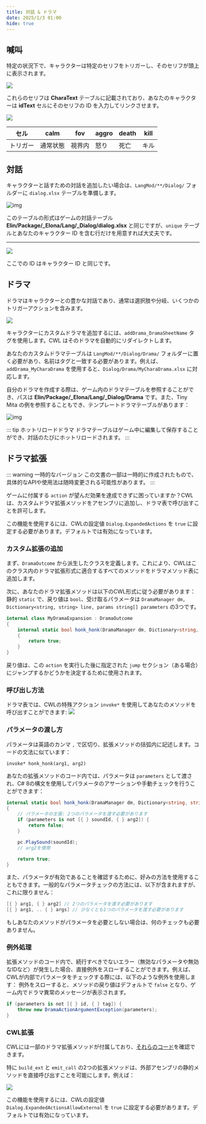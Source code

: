 ```yaml
---
title: 対話 & ドラマ
date: 2025/1/3 01:00
hide: true
---
```


## 喊叫

特定の状況下で、キャラクターは特定のセリフをトリガーし、そのセリフが頭上に表示されます。

![](./assets/bark.png)

これらのセリフは **CharaText** テーブルに記載されており、あなたのキャラクターは **idText** セルにそのセリフの ID を入力してリンクさせます。

![](./assets/charatext.png)

|セル|calm|fov|aggro|death|kill|
|-|-|-|-|-|-|
|トリガー|通常状態|視界内|怒り|死亡|キル|

## 対話

キャラクターと話すための対話を追加したい場合は、`LangMod/**/Dialog/` フォルダーに `dialog.xlsx` テーブルを準備します。

![img](./assets/dialog.png)

このテーブルの形式はゲームの対話テーブル **Elin/Package/_Elona/Lang/_Dialog/dialog.xlsx** と同じですが、`unique` テーブルとあなたのキャラクター ID を含む行だけを用意すれば大丈夫です。
****
![](./assets/unique.png)

ここでの ID はキャラクター ID と同じです。

## ドラマ

ドラマはキャラクターとの豊かな対話であり、通常は選択肢や分岐、いくつかのトリガーアクションを含みます。

![](./assets/drama_eg.png)

キャラクターにカスタムドラマを追加するには、`addDrama_DramaSheetName` タグを使用します。CWL はそのドラマを自動的にリダイレクトします。

あなたのカスタムドラマテーブルは `LangMod/**/Dialog/Drama/` フォルダーに置く必要があり、名前はタグと一致する必要があります。例えば、`addDrama_MyCharaDrama` を使用すると、`Dialog/Drama/MyCharaDrama.xlsx` に対応します。

自分のドラマを作成する際は、ゲーム内のドラマテーブルを参照することができ、パスは **Elin/Package/_Elona/Lang/_Dialog/Drama** です。また、Tiny Mita の例を参照することもでき、テンプレートドラマテーブルがあります：

<LinkCard t="CWL Example: Tiny Mita" u="https://steamcommunity.com/sharedfiles/filedetails/?id=3396774199" />

![img](./assets/drama.png)

::: tip ホットリロードドラマ
ドラマテーブルはゲーム中に編集して保存することができ、対話のたびにホットリロードされます。
:::

## ドラマ拡張

::: warning 一時的なバージョン
この文書の一部は一時的に作成されたもので、具体的なAPIや使用法は随時変更される可能性があります。
:::

ゲームに付属する `action` が望んだ効果を達成できずに困っていますか？CWLは、カスタムドラマ拡張メソッドをアセンブリに追加し、ドラマ表で呼び出すことを許可します。

この機能を使用するには、CWLの設定値 `Dialog.ExpandedActions` を `true` に設定する必要があります。デフォルトでは有効になっています。

### カスタム拡張の追加

まず、`DramaOutcome` から派生したクラスを定義します。これにより、CWLはこのクラス内のドラマ拡張形式に適合するすべてのメソッドをドラマメソッド表に追加します。

次に、あなたのドラマ拡張メソッドは以下のCWL形式に従う必要があります：静的 `static` で、戻り値は `bool`、受け取るパラメータは `DramaManager dm, Dictionary<string, string> line, params string[] parameters` の3つです。

```cs
internal class MyDramaExpansion : DramaOutcome
{
    internal static bool honk_honk(DramaManager dm, Dictionary<string, string> line, params string[] parameters)
    {
        return true;
    }
}
```

戻り値は、この `action` を実行した後に指定された `jump` セクション（ある場合）にジャンプするかどうかを決定するために使用されます。

### 呼び出し方法

ドラマ表では、CWLの特殊アクション `invoke*` を使用してあなたのメソッドを呼び出すことができます:
![](./assets/dramae_invoke.png)

### パラメータの渡し方

パラメータは英語のカンマ `,` で区切り、拡張メソッドの括弧内に記述します。コードの文法に似ています：

```
invoke* honk_honk(arg1, arg2)
```

あなたの拡張メソッドのコード内では、パラメータは `parameters` として渡され、C# 8の構文を使用してパラメータのアサーションや手動チェックを行うことができます：

```cs
internal static bool honk_honk(DramaManager dm, Dictionary<string, string> line, params string[] parameters)
{
    // パラメータの主張: 2つのパラメータを渡す必要があります
    if (parameters is not [{ } soundId, { } arg2]) {
        return false;
    }

    pc.PlaySound(soundId);
    // arg2を使用

    return true;
}
```

また、パラメータが有効であることを確認するために、好みの方法を使用することもできます。一般的なパラメータチェックの方法には、以下が含まれますが、これに限りません：

```cs
[{ } arg1, { } arg2] // 2つのパラメータを渡す必要があります
[{ } arg1, .. { } args] // 少なくとも1つのパラメータを渡す必要があります
```

もしあなたのメソッドがパラメータを必要としない場合は、何のチェックも必要ありません。

### 例外処理

拡張メソッドのコード内で、続行すべきでないエラー（無効なパラメータや無効なIDなど）が発生した場合、直接例外をスローすることができます。例えば、CWLが内部でパラメータをチェックする際には、以下のような例外を使用します：
例外をスローすると、メソッドの戻り値はデフォルトで `false` となり、ゲーム内でドラマ異常のメッセージが表示されます。

```cs
if (parameters is not [{ } id, { } tag]) {
    throw new DramaActionArgumentException(parameters);
}
```

### CWL拡張

CWLには一部のドラマ拡張メソッドが付属しており、[それらのコード](https://github.com/gottyduke/Elin.Plugins/blob/master/CustomWhateverLoader/API/Drama/DramaExpansion.cs)を確認できます。

特に `build_ext` と `emit_call` の2つの拡張メソッドは、外部アセンブリの静的メソッドを直接呼び出すことを可能にします。例えば：

![](./assets/dramae_ext.png)

この機能を使用するには、CWLの設定値 `Dialog.ExpandedActionsAllowExternal` を `true` に設定する必要があります。デフォルトでは有効になっています。